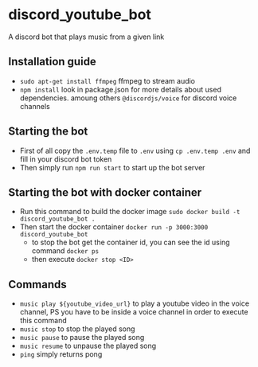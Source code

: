 # discord_youtube_bot
A discord bot that plays music from a given link

## Installation guide
- `sudo apt-get install ffmpeg` ffmpeg to stream audio
- `npm install` look in package.json for more details about used dependencies. amoung others `@discordjs/voice` for discord voice channels

## Starting the bot
- First of all copy the `.env.temp` file to `.env` using `cp .env.temp .env` and fill in your discord bot token
- Then simply run `npm run start` to start up the bot server

## Starting the bot with docker container
- Run this command to build the docker image `sudo docker build -t discord_youtube_bot .`
- Then start the docker container `docker run -p 3000:3000 discord_youtube_bot`
    - to stop the bot get the container id, you can see the id using command `docker ps`
    - then execute `docker stop <ID>`

## Commands
- `music play ${youtube_video_url}` to play a youtube video in the voice channel, PS you have to be inside a voice channel in order to execute this command
- `music stop` to stop the played song
- `music pause` to pause the played song
- `music resume` to unpause the played song
- `ping` simply returns pong